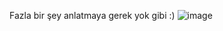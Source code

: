 Fazla bir şey anlatmaya gerek yok gibi :)
![image](https://user-images.githubusercontent.com/88983987/207178582-bc810788-9414-4854-84ee-90be87b43d4c.png)
